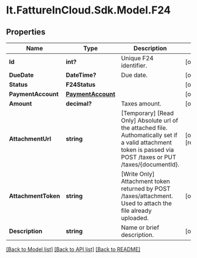 # It.FattureInCloud.Sdk.Model.F24

## Properties

Name | Type | Description | Notes
------------ | ------------- | ------------- | -------------
**Id** | **int?** | Unique F24 identifier. | [optional] 
**DueDate** | **DateTime?** | Due date. | [optional] 
**Status** | **F24Status** |  | [optional] 
**PaymentAccount** | [**PaymentAccount**](PaymentAccount.md) |  | [optional] 
**Amount** | **decimal?** | Taxes amount. | [optional] 
**AttachmentUrl** | **string** | [Temporary] [Read Only] Absolute url of the attached file. Authomatically set if a valid attachment token is passed via POST /taxes or PUT /taxes/{documentId}. | [optional] [readonly] 
**AttachmentToken** | **string** | [Write Only] Attachment token returned by POST /taxes/attachment. Used to attach the file already uploaded. | [optional] 
**Description** | **string** | Name or brief description. | [optional] 

[[Back to Model list]](../README.md#documentation-for-models) [[Back to API list]](../README.md#documentation-for-api-endpoints) [[Back to README]](../README.md)


